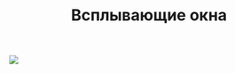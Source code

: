 ﻿---
layout: default
title: Всплывающие окна
position: 9
categories: 
tags: 
---

![](6-Vsplyvayushchie-okna.png)

